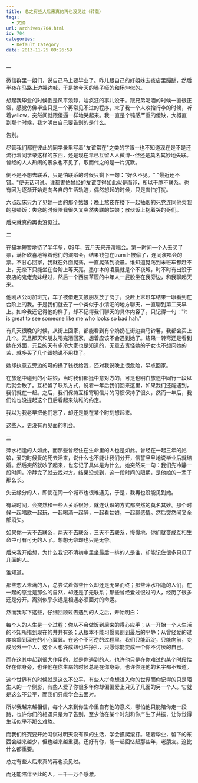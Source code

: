 ```yaml
---
title: 总之有些人后来真的再也没见过（转载）
tags:
  - 文摘
url: archives/704.html
id: 704
categories:
  - Default Category
date: 2013-11-25 09:26:59
---
```


一

微信群里一姐们，说自己马上要毕业了。昨儿跟自己的好姐妹去夜店里蹦跶，然后半夜在马路上边哭边喊，于是她今天的嗓子哑的和杨坤似的。

想起我毕业的时候倒是风平浪静，啥疯狂的事儿没干。跟兄弟喝酒的时候一直很正常，感觉仿佛毕业只是一个再常见不过的程序，末了我一个人收拾行李的时候，听着yellow，突然间就跟傻逼一样地哭起来。我一直是个钝感严重的傻缺，大概直到那个时候，我才明白自己要告别的是什么。

告别。

尽管我们都在彼此的同学录里写着"友谊常在"之类的字眼--也不知道现在是不是还流行着同学录这样的东西，还是现在早已互留人人微博--但还是莫名其妙地失联。曾经的人人热闹的景象也不见了，取而代之的是一片沉默。

倒不是不想去联系，只是怕联系的时候只剩下一句："好久不见。" "最近还不错。"便无话可说。谁都害怕曾经的友谊变得如此似是而非，所以干脆不联系。也有因为逐渐开始走向各自的生活轨迹，偶然想起的时候，只是害怕打扰。

六点起床只为了见她一面的那个姑娘；晚上熬夜在楼下一起抽烟的死党连同他欠我的那顿饭；失恋的时候陪我很久又突然失联的姑娘；散伙饭上抱着哭的哥们。

后来就真的再也没见过。<!--more-->

二

在猫本短暂地待了半年多，09年，五月天来开演唱会。第一时间一个人去买了票，满怀欣喜地等着他们的演唱会，结果钱包在tram上被偷了，连同演唱会的票。不甘心回家，我就在外面晃荡，一直晃荡到凌晨。谁知道晃荡到末班车都赶不上，无奈下只能坐在台阶上等天亮。墨尔本的凌晨就是个不夜城，时不时有出没于夜店的鬼佬鬼妹经过，然后一个西装革履的中年人一屁股坐在我旁边，和我聊起天来。

他刚从公司加班完，车子被借走又被朋友放了鸽子，没赶上末班车结果一眼看到在台阶上的我。于是我们就去了一个类似于小清吧的地方聊天，一直聊到第二天早上。如今我还记得他的样子，却不记得我们聊天的具体内容了。只记得一句："it is great to see someone like me who looks so bad.hah."

有几天很晚的时候，从街上回家，都能看到有个奶奶在街边卖马铃薯，我都会买上几个。元旦那天和朋友喝完酒回家，想着应该不会遇到她了。结果一转弯还是看到她在外面，元旦的天有多冷大家也是知道的，无意去责怪她的子女也不想问她的苦，就多买了几个跟她说不用找了。

她却执意去旁边的可的换了钱找给我，还对我说晚上很危险，早点回家。

在旅途中碰到的小姑娘，当时我们都挺中意对方的，可是也明白旅途中同行一段以后就会散了。互相留了联系方式，说着一年后我们回来这里，如果我们还能遇到，我们就在一起。之后，我们保持互相寄明信片的习惯保持了很久，然而一年后，我们谁也没提起这个日后看起来幼稚的约定。

我以为我老早把他们忘了，却还是能在某个时刻想起来。

这些人，更没有再见面的机会。

三

萍水相逢的人如此，而那些曾经住在生命里的人也是如此。曾经在一起三年的姑娘，爱的时候爱的死去活来，说什么也不能让我们分开，信誓旦旦地说毕业后就结婚。然后突然就吵了起来，也忘记了具体是为什么，她突然来一句：我们先冷静一段时间，冷静完了就去找对方。结果没想到，这一段时间的限期，是他娘的一辈子那么长。

失去缘分的人，即使在同一个城市也很难遇见，于是，我再也没能见到她。

有段时间，会突然和一些人关系很好，就连认识的方式都突然的莫名其妙。那个时候一起唱歌一起玩，一起喝酒一起醉，一起看姑娘，一起聊感情。然后突然间又全部消失。

如果你一天不去联系，两天不去联系，三天不去联系，慢慢地，你们就变成互相生命中可有可无的人了。想想无奈却也只是无奈。

后来我开始想，为什么我记不清初中里坐最后一排的人是谁，却能记住很多只见了几面的人。

谁知道。

那些恋人未满的人，总尝试着做些什么却还是无果而终；那些萍水相逢的人们，在一起的感觉是那么的自然，却还是了无联系；那些曾经爱过恨过的人，经历了很多还是分开。离别似乎永远是相遇必须面对的命运。

然而我写下这些，仔细回顾过去遇到的人之后，开始明白：

每个人的人生是一个过程：你从不会做饭到后来的得心应手；从一开始一个人生活的不知所措到现在的井井有条；从根本不能习惯离别到最后的平静；从曾经爱的过度疯癫到现在的小心翼翼。在这个不可逆的过程里，我们只能沉淀，只能向前，变成另外一个人，这个人也许成熟也许挣扎，只愿你能变成一个你不讨厌的自己。

而在这其中起到很大作用的，就是你遇到的人。也许他只是在你难过的某个时段恰好在你身旁，也许他在你生病的时候总是在你身旁，也许你连他的名字都不知道。

这个世界有的时候就是这么不公平，有些人拼命想进入你的世界而你记得的只是陌生人的一个侧影，有些人爱了你很多年你却偏偏爱上只见了几面的另一个人。它就是这么不公平，而我们只能学会去面对。

所以我越来越相信，每个人来到你生命里自有他的意义，哪怕他只能陪你走一段路，也许你们的相遇只是为了告别。至少他在某个时刻和你产生了共振，让你觉得生活似乎不那么难熬。

而我们终究要开始习惯过明天没有课的生活，学会摸爬滚打。随着毕业，留下的东西会越来越少，但也越来越重要。还好有你，能一起回忆起那些年，老朋友。这比什么都重要。

总之有些人后来真的再也没见过。

而还能陪伴至此的人，一千一万个感激。
